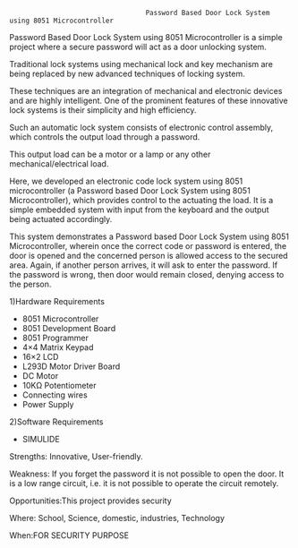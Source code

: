                                       Password Based Door Lock System using 8051 Microcontroller

Password Based Door Lock System using 8051 Microcontroller is a simple project where a secure password will act as a door unlocking system. 

Traditional lock systems using mechanical lock and key mechanism are being replaced by new advanced techniques of locking system.

These techniques are an integration of mechanical and electronic devices and are highly intelligent. One of the prominent features of these innovative lock systems is their simplicity and high efficiency.

Such an automatic lock system consists of electronic control assembly, which controls the output load through a password. 

This output load can be a motor or a lamp or any other mechanical/electrical load.

Here, we developed an electronic code lock system using 8051 microcontroller (a Password based Door Lock System using 8051 Microcontroller), which provides control to the actuating the load. It is a simple embedded system with input from the keyboard and the output being actuated accordingly.

This system demonstrates a Password based Door Lock System using 8051 Microcontroller, wherein once the correct code or password is entered, the door is opened and the concerned person is allowed access to the secured area. Again, if another person arrives, it will ask to enter the password. If the password is wrong, then door would remain closed, denying access to the person.

1)Hardware Requirements

* 8051 Microcontroller
* 8051 Development Board
* 8051 Programmer
* 4×4 Matrix Keypad
* 16×2 LCD
* L293D Motor Driver Board
* DC Motor
* 10KΩ Potentiometer
* Connecting wires
* Power Supply

2)Software Requirements 
* SIMULIDE

Strengths: Innovative, User-friendly.

Weakness: If you forget the password it is not possible to open the door.
          It is a low range circuit, i.e. it is not possible to operate the circuit remotely.

Opportunities:This project provides security

Where: School, Science, domestic, industries, Technology

When:FOR SECURITY PURPOSE
